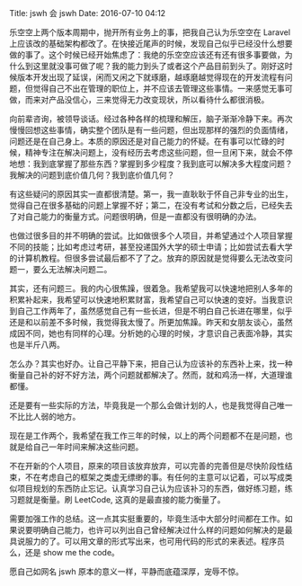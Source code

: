 Title: jswh 会 jswh
Date: 2016-07-10 04:12

乐空空上两个版本周期中，抛开所有业务上的事，把我自己认为乐空空在 Laravel 上应该改的基础架构都改了。在快接近尾声的时候，发现自己似乎已经没什么想要做的事了。这个时候已经开始焦虑了：我绝的乐空空应该还有还有很多事要做，为什么到这里就没事可做了呢？我的能力到头了或者这个产品目前到头了。刚好这时候版本开发出现了延误，闲而又闲之下就琢磨，越琢磨越觉得现在的开发流程有问题，但觉得自己不出在管理的职位上，并不应该去管理这些事情。一来感觉无事可做，而来对产品没信心，三来觉得无力改变现状，所以看待什么都很消极。

向前辈咨询，被领导谈话。经过各种各样的梳理和解压，脑子渐渐冷静下来。再次慢慢回想这些事情，确实整个团队是有一些问题，但出现那样的强烈的负面情绪，问题还是在自己身上。本质的原因还是对自己能力的怀疑。在有事可以忙碌的时候，精神专注在解决问题上，没有经历去考虑这些问题，但一旦闲下来，就会不停地想：我到底掌握了那些东西？掌握到多少程度？我到底可以解决多大程度问题？我解决的问题到底价值几何？我到底价值几何？

有这些疑问的原因其实一直都很清楚。第一，我一直耿耿于怀自己非专业的出生，觉得自己在很多基础的问题上掌握不好；第二，在没有考试和分数之后，已经失去了对自己能力的衡量方式。问题很明确，但是一直都没有很明确的办法。

也做过很多目的并不明确的尝试。比如做很多个人项目，并希望通过个人项目掌握不同的技能；比如考虑过考研，甚至投递国外大学的硕士申请；比如尝试去看大学的计算机教程。但很多尝试最后都不了了之。放弃的原因就是觉得要么无法改变问题一，要么无法解决问题二。

其实，还有问题三。我的内心很焦躁，很着急。我希望我可以快速地把别人多年的积累补起来，我希望可以快速地积累财富，我希望自己可以快速的变好。当我意识到自己工作两年了，虽然感觉自己有一些长进，但是不明白自己长进在哪里，似乎还是和以前差不多时候，我觉得我太慢了。所更加焦躁。昨天和女朋友谈心，虽然成因不同，她也有同样的心理。分析她的心理的时候，才意识自己表面冷静，其实也是半斤八两。

怎么办？其实也好办。让自己平静下来，把自己认为应该补的东西补上来，找一种衡量自己补的好不好方法，两个问题就都解决了。然而，就和鸡汤一样，大道理谁都懂。

还是要有一些实际的方法，毕竟我是一个那么会做计划的人，也是我觉得自己唯一不比比人弱的地方。

现在是工作两个，我希望在我工作三年的时候，以上的两个问题都不在是问题，也就是给自己一年时间来解决这些问题。

不在开新的个人项目，原来的项目该放弃放弃，可以完善的完善但是尽快阶段性结束，不在考虑自己的框架之类虚无缥缈的事。有任何的主意可以记着，可以写成类似项目规划的东西防止忘记。认真学习自己认为应该补习的东西，做好练习题，练习题就是衡量。刷 LeetCode, 这真的是最直接的能力衡量了。

需要加强工作的总结。这一点其实挺重要的，毕竟生活中大部分时间都在工作。如果说要明确自己能力，也许可以列出自己曾经解决过什么样的问题如何解决的是最具说服力的了。可以用文章的形式写出来，也可用代码的形式的来表述。程序员么，还是 show me the code。

愿自己如网名 jswh 原本的意义一样，平静而底蕴深厚，宠辱不惊。
